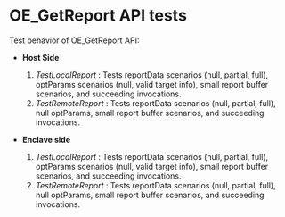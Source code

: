 OE_GetReport API tests
=====================

Test behavior of OE_GetReport API:

- **Host Side**
  1. *TestLocalReport* : Tests reportData scenarios (null, partial, full), optParams scenarios (null, valid target info), small report buffer scenarios, and succeeding invocations.
  1. *TestRemoteReport* : Tests reportData scenarios (null, partial, full), null optParams, small report buffer scenarios, and succeeding invocations.


- **Enclave side**
  1. *TestLocalReport* : Tests reportData scenarios (null, partial, full), optParams scenarios (null, valid target info), small report buffer scenarios, and succeeding invocations.
  1. *TestRemoteReport* : Tests reportData scenarios (null, partial, full), null optParams, small report buffer scenarios, and succeeding invocations.
